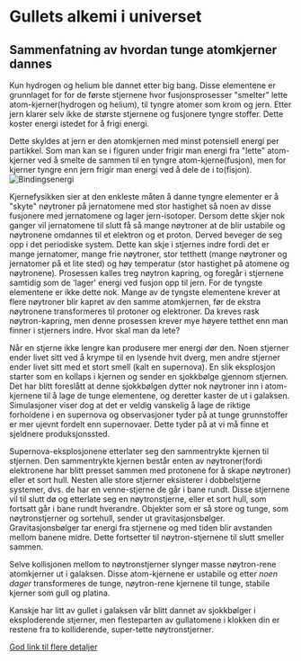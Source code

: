 Gullets alkemi i universet
================================

Sammenfatning av hvordan tunge atomkjerner dannes
------------------------------------------------------
Kun hydrogen og helium ble dannet etter big bang. Disse elementene er grunnlaget for for de første stjernene hvor fusjonsprosesser "smelter" lette atom-kjerner(hydrogen og helium), til tyngre atomer som krom og jern.
Etter jern klarer selv ikke de største stjernene og fusjonere tyngre stoffer. Dette koster energi istedet for å frigi energi.

Dette skyldes at jern er den atomkjernen med minst potensiell energi per partikkel. Som man kan se i figuren under frigir man energi fra "lette" atom-kjerner ved å smelte de sammen til en tyngre atom-kjerne(fusjon), men for kjerner tyngre enn jern frigir man energi ved å dele de i to(fisjon).
![[Bindingsenergi](http://www-naweb.iaea.org/napc/physics/images/BindingEnergy.jpg)](BindingEnergy.jpg)

Kjernefysikken sier at den enkleste måten å danne tyngre elementer er å "skyte" nøytroner på jernatomene med stor hastighet så noen av disse fusjonere med jernatomene og lager jern-isotoper. Dersom dette skjer nok ganger vil jernatomene til slutt få så mange nøytroner at de blir ustabile og nøytronene omdannes til et elektron og et proton. Derved beveger de seg opp i det periodiske system. Dette kan skje i stjernes indre fordi det er mange jernatomer, mange frie nøytroner, stor tetthett (mange nøytroner og jernatomer på et lite sted) og høy temperatur (stor hastighet på atomene og nøytronene). Prosessen kalles treg nøytron kapring, og foregår i stjernene samtidig som de 'lager' energi ved fusjon opp til jern. 
For de tyngste elementene er ikke dette nok. Mange av de tyngste elementene krever at flere nøytroner blir kapret av den samme atomkjernen, før de ekstra nøytronene transformeres til protoner og elektroner. Da kreves rask nøytron-kapring, men denne prosessen krever mye høyere tetthet enn man finner i stjerners indre. Hvor skal man da lete?

Når en stjerne ikke lengre kan produsere mer energi dør den. Noen stjerner ender livet sitt ved å krympe til en lysende hvit dverg, men andre stjerner ender livet sitt med et stort smell (kalt en supernova). En slik eksplosjon starter som en kollaps i kjernen og sender en sjokkbølge gjennom stjernen. Det har blitt foreslått at denne sjokkbølgen dytter nok nøytroner inn i atom-kjernene til å lage de tunge elementene, og deretter kaster de ut i galaksen. Simulasjoner viser dog at det er veldig vanskelig å lage de riktige forholdene i en supernova og observasjoner tyder på at tunge grunnstoffer er mer ujevnt fordelt enn supernovaer. Dette tyder på at vi må finne et sjeldnere produksjonssted. 

Supernova-eksplosjonene etterlater seg den sammentrykte kjernen til stjernen. Den sammentrykte kjernen består enten av nøytroner(fordi elektronene har blitt presset sammen med protonene for å skape nøytroner) eller et sort hull.
Nesten alle store stjerner eksisterer i dobbelstjerne systemer, dvs. de har en venne-stjerne de går i bane rundt. Disse stjernene vil til slutt dø og etterlate seg en nøytronstjerne, eller et sort hull, som fortsatt går i bane rundt hverandre.
Objekter som er så store og tunge, som nøytronstjerner og sortehull, sender ut gravitasjonsbølger. Gravitasjonsbølger tar energi fra stjernene og med tiden blir avstanden mellom banene midre. Dette fortsetter til nøytron-stjernene til slutt smeller sammen.

Selve kollisjonen mellom to nøytronstjerner slynger masse nøytron-rene atomkjerner ut i galaksen. Disse atom-kjernene er ustabile og etter _noen dager_ transformeres de tunge, nøytron-rene kjernene til tunge, stabile kjerner som gull og platina.

Kanskje har litt av gullet i galaksen vår blitt dannet av sjokkbølger i eksploderende stjerner, men flesteparten av gullatomene i klokken din er restene fra to kolliderende, super-tette nøytronstjerner.

[God link til flere detaljer](https://www.quantamagazine.org/did-neutron-stars-or-supernovas-forge-the-universes-supply-of-gold-20170323/)
